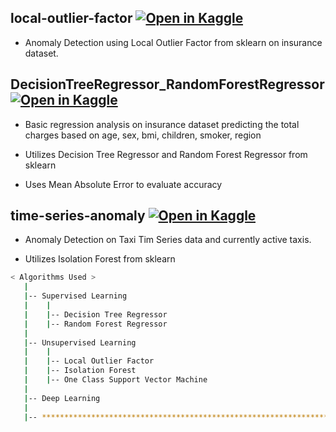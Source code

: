 ## local-outlier-factor [![Open in Kaggle](https://kaggle.com/static/images/open-in-kaggle.svg)](https://www.kaggle.com/code/kyeongsupchoi/local-outlier-factor)
- Anomaly Detection using Local Outlier Factor from sklearn on insurance dataset.

## DecisionTreeRegressor_RandomForestRegressor [![Open in Kaggle](https://kaggle.com/static/images/open-in-kaggle.svg)](https://www.kaggle.com/code/kyeongsupchoi/decisiontreeregressor-randomforestregressor)

- Basic regression analysis on insurance dataset predicting the total charges based on age, sex, bmi, children, smoker, region

- Utilizes Decision Tree Regressor and Random Forest Regressor from sklearn

- Uses Mean Absolute Error to evaluate accuracy

## time-series-anomaly [![Open in Kaggle](https://kaggle.com/static/images/open-in-kaggle.svg)](https://www.kaggle.com/code/kyeongsupchoi/time-series-anomaly)

- Anomaly Detection on Taxi Tim Series data and currently active taxis.  

- Utilizes Isolation Forest from sklearn

```bash
< Algorithms Used >
   |
   |-- Supervised Learning                              
   |    |
   |    |-- Decision Tree Regressor
   |    |-- Random Forest Regressor                                   
   |
   |-- Unsupervised Learning                          
   |    |
   |    |-- Local Outlier Factor
   |    |-- Isolation Forest         
   |    |-- One Class Support Vector Machine                               
   |
   |-- Deep Learning                               
   |                          
   |-- ************************************************************************
```